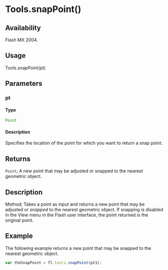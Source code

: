 # Tools.snapPoint()

## Availability

Flash MX 2004.

## Usage

Tools.snapPoint(pt)

## Parameters

### **pt**

#### Type

```typescript
Point
```

#### Description

Specifies the location of the point for which you want to return a snap point.

## Returns

`Point`; A new point that may be adjusted or snapped to the nearest geometric object.

## Description

Method; Takes a point as input and returns a new point that may be adjusted or *snapped* to the nearest geometric object. If snapping is disabled in the View menu in the Flash user interface, the point returned is the original point.

## Example

The following example returns a new point that may be snapped to the nearest geometric object.

```javascript
var theSnapPoint = fl.tools.snapPoint(pt1);
```
